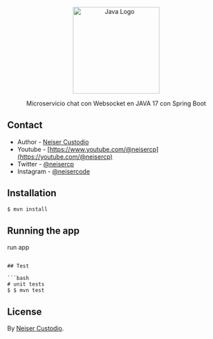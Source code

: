 
<p align="center">
  <a href="https://spring.io/projects/spring-boot" target="blank"><img src="https://miro.medium.com/v2/resize:fit:1400/format:webp/1*BBQq8yCFxaqneypPPpx2Jw.png" width="200" alt="Java Logo" /></a>
</p>


[circleci-image]: https://img.shields.io/circleci/build/github/nestjs/nest/master?token=abc123def456
[circleci-url]: https://circleci.com/gh/nestjs/nest

  <p align="center">Microservicio chat con Websocket en JAVA 17 con Spring Boot</p>


## Contact

- Author - [Neiser Custodio](https://instagram.com/neisercode)
- Youtube - [https://www.youtube.com/@neisercp](https://youtube.com/@neisercp)
- Twitter - [@neisercp](https://twitter.com/neisercp)
- Instagram - [@neisercode](https://instagram.com/neisercode)

## Installation

```bash
$ mvn install
```

## Running the app

run app

```

## Test

```bash
# unit tests
$ $ mvn test

```
## License

By [Neiser Custodio](https://instagram.com/neisercode).